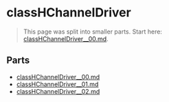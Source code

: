 # classHChannelDriver

> This page was split into smaller parts. Start here: [classHChannelDriver__00.md](classHChannelDriver__00.md).

## Parts

- [classHChannelDriver__00.md](classHChannelDriver__00.md)
- [classHChannelDriver__01.md](classHChannelDriver__01.md)
- [classHChannelDriver__02.md](classHChannelDriver__02.md)
